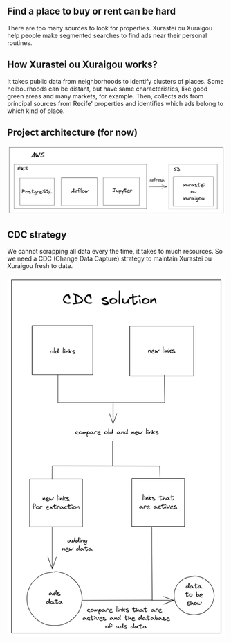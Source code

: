 ## Find a place to buy or rent can be hard

There are too many sources to look for properties. Xurastei ou Xuraigou help people make segmented searches to find ads near their personal routines.

## How Xurastei ou Xuraigou works?

It takes public data from neighborhoods to identify clusters of places. Some neibourhoods can be distant, but have same characteristics, like good green areas and many markets, for example. Then, collects ads from principal sources from Recife' properties and identifies which ads belong to which kind of place.

## Project architecture (for now)

![](https://github.com/spacemarcio/xurastei/blob/65046bdb7fdef133ea2804497df903f47584fd2c/readme-images/xurastei-architecture.png)

## CDC strategy

We cannot scrapping all data every the time, it takes to much resources. So we need a CDC (Change Data Capture) strategy to maintain Xurastei ou Xuraigou fresh to date.

![](https://github.com/spacemarcio/xurastei/blob/65046bdb7fdef133ea2804497df903f47584fd2c/readme-images/CDC_strategy.png)